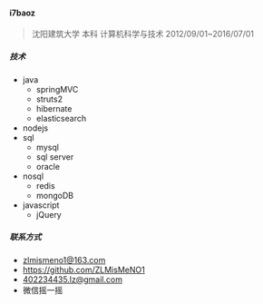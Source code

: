 #### i7baoz

> 沈阳建筑大学 本科 计算机科学与技术 2012/09/01~2016/07/01

##### 技术
- java
    - springMVC
    - struts2
    - hibernate
    - elasticsearch
- nodejs
- sql
    - mysql
    - sql server
    - oracle 
- nosql
    - redis
    - mongoDB
- javascript
    - jQuery

##### 联系方式

- zlmismeno1@163.com
- https://github.com/ZLMisMeNO1
- 402234435.lz@gmail.com
- 微信摇一摇

